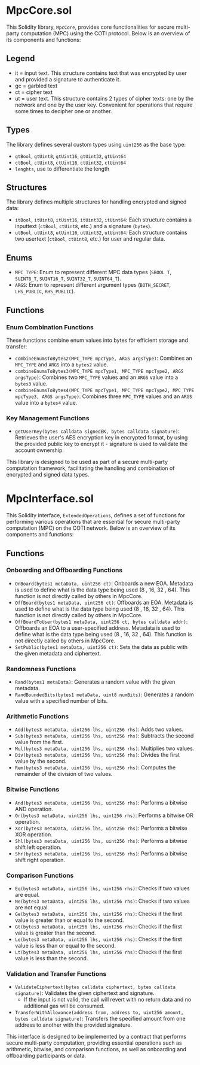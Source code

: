 # MpcCore.sol

This Solidity library, `MpcCore`, provides core functionalities for secure multi-party computation (MPC) using the COTI protocol. Below is an overview of its components and functions:

## Legend

- it = input text. This structure contains text that was encrypted by user and provided a signature to authenticate it.
- gc = garbled text
- ct = cipher text
- ut = user text. This structure  contains 2 types of cipher texts: one by the network and one by the user key. Convenient for operations that require some times to decipher one or another.

## Types
The library defines several custom types using `uint256` as the base type:
- `gtBool`, `gtUint8`, `gtUint16`, `gtUint32`, `gtUint64`
- `ctBool`, `ctUint8`, `ctUint16`, `ctUint32`, `ctUint64`
- `lenghts`, use to differentiate the length

## Structures
The library defines multiple structures for handling encrypted and signed data:
- `itBool`, `itUint8`, `itUint16`, `itUint32`, `itUint64`: Each structure contains a inputtext (`ctBool`, `ctUint8`, etc.) and a signature (`bytes`).
- `utBool`, `utUint8`, `utUint16`, `utUint32`, `utUint64`: Each structure contains two usertext (`ctBool`, `ctUint8`, etc.) for user and regular data.

## Enums
- `MPC_TYPE`: Enum to represent different MPC data types (`SBOOL_T`, `SUINT8_T`, `SUINT16_T`, `SUINT32_T`, `SUINT64_T`).
- `ARGS`: Enum to represent different argument types (`BOTH_SECRET`, `LHS_PUBLIC`, `RHS_PUBLIC`).

## Functions
### Enum Combination Functions
These functions combine enum values into bytes for efficient storage and transfer:
- `combineEnumsToBytes2(MPC_TYPE mpcType, ARGS argsType)`: Combines an `MPC_TYPE` and `ARGS` into a `bytes2` value.
- `combineEnumsToBytes3(MPC_TYPE mpcType1, MPC_TYPE mpcType2, ARGS argsType)`: Combines two `MPC_TYPE` values and an `ARGS` value into a `bytes3` value.
- `combineEnumsToBytes4(MPC_TYPE mpcType1, MPC_TYPE mpcType2, MPC_TYPE mpcType3, ARGS argsType)`: Combines three `MPC_TYPE` values and an `ARGS` value into a `bytes4` value.

### Key Management Functions
- `getUserKey(bytes calldata signedEK, bytes calldata signature)`: Retrieves the user's AES encryption key in encrypted format, by using the provided public key to encrypt it - signature is used to validate the account ownership.

This library is designed to be used as part of a secure multi-party computation framework, facilitating the handling and combination of encrypted and signed data types.

# MpcInterface.sol

This Solidity interface, `ExtendedOperations`, defines a set of functions for performing various operations that are essential for secure multi-party computation (MPC) on the COTI network. Below is an overview of its components and functions:

## Functions

### Onboarding and Offboarding Functions
- `OnBoard(bytes1 metaData, uint256 ct)`: Onboards a new EOA. Metadata is used to define what is the data type being used (8 , 16, 32 , 64). This function is not directly called by others in MpcCore.
- `OffBoard(bytes1 metaData, uint256 ct)`: Offboards an EOA. Metadata is used to define what is the data type being used (8 , 16, 32 , 64). This function is not directly called by others in MpcCore.
- `OffBoardToUser(bytes1 metaData, uint256 ct, bytes calldata addr)`: Offboards an EOA to a user-specified address. Metadata is used to define what is the data type being used (8 , 16, 32 , 64). This function is not directly called by others in MpcCore.
- `SetPublic(bytes1 metaData, uint256 ct)`: Sets the data as public with the given metadata and ciphertext.

### Randomness Functions
- `Rand(bytes1 metaData)`: Generates a random value with the given metadata.
- `RandBoundedBits(bytes1 metaData, uint8 numBits)`: Generates a random value with a specified number of bits.

### Arithmetic Functions
- `Add(bytes3 metaData, uint256 lhs, uint256 rhs)`: Adds two values.
- `Sub(bytes3 metaData, uint256 lhs, uint256 rhs)`: Subtracts the second value from the first.
- `Mul(bytes3 metaData, uint256 lhs, uint256 rhs)`: Multiplies two values.
- `Div(bytes3 metaData, uint256 lhs, uint256 rhs)`: Divides the first value by the second.
- `Rem(bytes3 metaData, uint256 lhs, uint256 rhs)`: Computes the remainder of the division of two values.

### Bitwise Functions
- `And(bytes3 metaData, uint256 lhs, uint256 rhs)`: Performs a bitwise AND operation.
- `Or(bytes3 metaData, uint256 lhs, uint256 rhs)`: Performs a bitwise OR operation.
- `Xor(bytes3 metaData, uint256 lhs, uint256 rhs)`: Performs a bitwise XOR operation.
- `Shl(bytes3 metaData, uint256 lhs, uint256 rhs)`: Performs a bitwise shift left operation.
- `Shr(bytes3 metaData, uint256 lhs, uint256 rhs)`: Performs a bitwise shift right operation.

### Comparison Functions
- `Eq(bytes3 metaData, uint256 lhs, uint256 rhs)`: Checks if two values are equal.
- `Ne(bytes3 metaData, uint256 lhs, uint256 rhs)`: Checks if two values are not equal.
- `Ge(bytes3 metaData, uint256 lhs, uint256 rhs)`: Checks if the first value is greater than or equal to the second.
- `Gt(bytes3 metaData, uint256 lhs, uint256 rhs)`: Checks if the first value is greater than the second.
- `Le(bytes3 metaData, uint256 lhs, uint256 rhs)`: Checks if the first value is less than or equal to the second.
- `Lt(bytes3 metaData, uint256 lhs, uint256 rhs)`: Checks if the first value is less than the second.

### Validation and Transfer Functions
- `ValidateCiphertext(bytes calldata ciphertext, bytes calldata signature)`: Validates the given ciphertext and signature.
    - If the input is not valid, the call will revert with no return data and no additional gas will be consumed.
- `TransferWithAllowance(address from, address to, uint256 amount, bytes calldata signature)`: Transfers the specified amount from one address to another with the provided signature.

This interface is designed to be implemented by a contract that performs secure multi-party computation, providing essential operations such as arithmetic, bitwise, and comparison functions, as well as onboarding and offboarding participants or data.